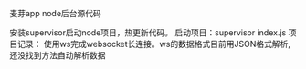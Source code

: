 麦芽app  node后台源代码

安装supervisor启动node项目，热更新代码。
启动项目：supervisor index.js
项目记录：
使用ws完成websocket长连接。ws的数据格式目前用JSON格式解析,还没找到方法自动解析数据